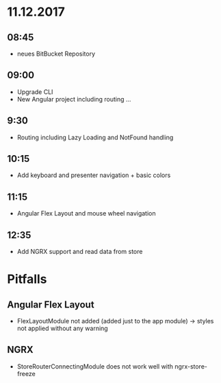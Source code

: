 # 11.12.2017

## 08:45
- neues BitBucket Repository

## 09:00
- Upgrade CLI
- New Angular project including routing ...

## 9:30
- Routing including Lazy Loading and NotFound handling

## 10:15
- Add keyboard and presenter navigation + basic colors

## 11:15
- Angular Flex Layout and mouse wheel navigation

## 12:35
- Add NGRX support and read data from store

# Pitfalls
## Angular Flex Layout
- FlexLayoutModule not added (added just to the app module) -> styles not applied without any warning

## NGRX
- StoreRouterConnectingModule does not work well with ngrx-store-freeze